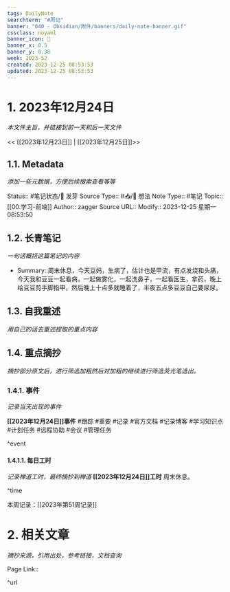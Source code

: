 ```yaml
---
tags: DailyNote
searchterm: "#周记"
banner: "040 - Obsidian/附件/banners/daily-note-banner.gif"
cssclass: noyaml
banner_icon: 💌
banner_x: 0.5
banner_y: 0.38
week: 2023-52
created: 2023-12-25 08:53:53
updated: 2023-12-25 08:53:53
---
```


# 1. 2023年12月24日

_本文件主旨，并链接到前一天和后一天文件_

<< [[2023年12月23日]] | [[2023年12月25日]]>>

## 1.1. Metadata

_添加一些元数据，方便后续搜索查看等等_

Status:: #笔记状态/🌱 发芽
Source Type:: #📥/💭 想法 
Note Type:: #笔记
Topic:: [[00.学习-前端]]
Author:: zagger
Source URL::
Modify:: 2023-12-25 星期一 08:53:50

## 1.2. 长青笔记

_一句话概括这篇笔记的内容_

- Summary::周末休息，今天豆妈，生病了，估计也是甲流，有点发烧和头痛，今天我和豆豆一起看病，一起做雾化，一起洗鼻子，一起看医生，拿药，晚上给豆豆剪手脚指甲，然后晚上十点多就睡着了，半夜五点多豆豆自己要尿尿。

## 1.3. 自我重述

_用自己的话去重述提取的重点内容_

## 1.4. 重点摘抄

_摘抄部分原文后，进行筛选加粗然后对加粗的继续进行筛选荧光笔选出。_

### 1.4.1. 事件

_记录当天出现的事件_

**[[2023年12月24日]]事件** 
#跟踪 #重要 #记录 #官方文档 #记录博客 #学习知识点 #计划任务 #远程协助 #会议 #管理任务

^event

#### 1.4.1.1. 每日工时

_记录禅道工时，最终摘抄到禅道_
**[[2023年12月24日]]工时**
周末休息。

^time

本周记录：[[2023年第51周记录]]

# 2. 相关文章

_摘抄来源，引用出处，参考链接，文档查询_

Page Link::

^url
